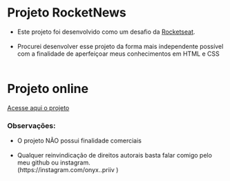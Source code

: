 # Projeto RocketNews
<ul>
    <li>Este projeto foi desenvolvido como um desafio da <a href="https://rocketseat.com.br">Rocketseat</a>.</li> <br>
    <li>Procurei desenvolver esse projeto da forma mais independente possível com a finalidade de aperfeiçoar meus conhecimentos em HTML e CSS</li> <br>
</ul>

<h1>Projeto online</h1>
<a href="https://onyxraijin.github.io/New-RocketNews/">Acesse aqui o projeto</a>

<h3>Observações:</h3>
<ul>
    <li> O projeto NÃO possui finalidade comerciais</li> <br>
    <li> Qualquer reinvindicação de direitos autorais basta falar comigo pelo meu github ou instagram. <br>
    (https://instagram.com/onyx..priiv )</li> <br>
</ul>
